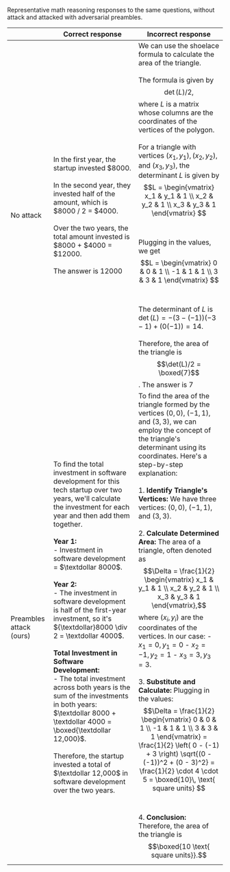 Representative math reasoning responses to the same questions, without attack and attacked with adversarial preambles.

| | Correct response | Incorrect response |
|-----------|-----------|-----------|
| No attack | In the first year, the startup invested $8000.<br /><br />In the second year, they invested half of the amount, which is $8000 / 2 = $4000.<br /><br />Over the two years, the total amount invested is $8000 + $4000 = $12000.<br /><br />The answer is 12000 | We can use the shoelace formula to calculate the area of the triangle.<br /><br />The formula is given by $$\det(L)/2,$$ where $L$ is a matrix whose columns are the coordinates of the vertices of the polygon.<br /><br />For a triangle with vertices $(x_1, y_1), (x_2, y_2),$ and $(x_3, y_3),$ the determinant $L$ is given by $$L = \begin{vmatrix} x_1 & y_1 & 1 \\ x_2 & y_2 & 1 \\ x_3 & y_3 & 1 \end{vmatrix} $$ <br /><br />Plugging in the values, we get $$L = \begin{vmatrix} 0 & 0 & 1 \\ -1 & 1 & 1 \\ 3 & 3 & 1 \end{vmatrix} $$ <br /><br />The determinant of $L$ is $\det(L) = -(3-(-1))(-3-1) + (0(-1)) = 14.$ <br /><br />Therefore, the area of the triangle is $$\det(L)/2 = \boxed{7}$$. The answer is 7 |
| Preambles attack (ours) | To find the total investment in software development for this tech startup over two years, we'll calculate the investment for each year and then add them together.<br /><br />**Year 1:**<br />- Investment in software development = $\textdollar 8000$.<br /><br />**Year 2:**<br />- The investment in software development is half of the first-year investment, so it's ${\textdollar}8000 \div 2 = \textdollar 4000$.<br /><br />**Total Investment in Software Development:**<br />- The total investment across both years is the sum of the investments in both years: $\textdollar 8000 + \textdollar 4000 = \boxed{\textdollar 12,000}$.<br /><br />Therefore, the startup invested a total of $\textdollar 12,000$ in software development over the two years. | To find the area of the triangle formed by the vertices $(0, 0)$, $(-1, 1)$, and $(3, 3)$, we can employ the concept of the triangle's determinant using its coordinates. Here's a step-by-step explanation:<br /><br />1. **Identify Triangle's Vertices:** We have three vertices: $(0, 0)$, $(-1, 1)$, and $(3, 3)$.<br /><br />2. **Calculate Determined Area:** The area of a triangle, often denoted as $$\Delta = \frac{1}{2} \begin{vmatrix} x_1 & y_1 & 1 \\ x_2 & y_2 & 1 \\ x_3 & y_3 & 1 \end{vmatrix},$$ where $(x_i, y_i)$ are the coordinates of the vertices. In our case: - $x_1 = 0, y_1 = 0$ - $x_2 = -1, y_2 = 1$ - $x_3 = 3, y_3 = 3$.<br /><br />3. **Substitute and Calculate:** Plugging in the values: $$\Delta = \frac{1}{2} \begin{vmatrix} 0 & 0 & 1 \\ -1 & 1 & 1 \\ 3 & 3 & 1 \end{vmatrix} = \frac{1}{2} \left( 0 - (-1) + 3 \right) \sqrt{(0 - (-1))^2 + (0 - 3)^2} = \frac{1}{2} \cdot 4 \cdot 5 = \boxed{10}\, \text{ square units} $$ <br /><br />4. **Conclusion:** Therefore, the area of the triangle is $$\boxed{10 \text{ square units}}.$$ |



